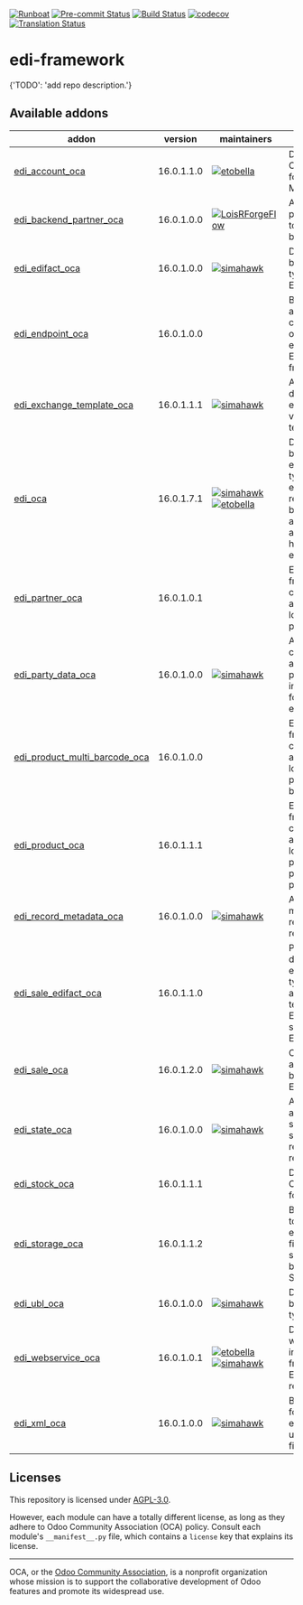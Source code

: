
[![Runboat](https://img.shields.io/badge/runboat-Try%20me-875A7B.png)](https://runboat.odoo-community.org/builds?repo=OCA/edi-framework&target_branch=16.0)
[![Pre-commit Status](https://github.com/OCA/edi-framework/actions/workflows/pre-commit.yml/badge.svg?branch=16.0)](https://github.com/OCA/edi-framework/actions/workflows/pre-commit.yml?query=branch%3A16.0)
[![Build Status](https://github.com/OCA/edi-framework/actions/workflows/test.yml/badge.svg?branch=16.0)](https://github.com/OCA/edi-framework/actions/workflows/test.yml?query=branch%3A16.0)
[![codecov](https://codecov.io/gh/OCA/edi-framework/branch/16.0/graph/badge.svg)](https://codecov.io/gh/OCA/edi-framework)
[![Translation Status](https://translation.odoo-community.org/widgets/edi-framework-16-0/-/svg-badge.svg)](https://translation.odoo-community.org/engage/edi-framework-16-0/?utm_source=widget)

<!-- /!\ do not modify above this line -->

# edi-framework

{'TODO': 'add repo description.'}

<!-- /!\ do not modify below this line -->

<!-- prettier-ignore-start -->

[//]: # (addons)

Available addons
----------------
addon | version | maintainers | summary
--- | --- | --- | ---
[edi_account_oca](edi_account_oca/) | 16.0.1.1.0 | [![etobella](https://github.com/etobella.png?size=30px)](https://github.com/etobella) | Define EDI Configuration for Account Moves
[edi_backend_partner_oca](edi_backend_partner_oca/) | 16.0.1.0.0 | [![LoisRForgeFlow](https://github.com/LoisRForgeFlow.png?size=30px)](https://github.com/LoisRForgeFlow) | Add the a partner field to EDI backend
[edi_edifact_oca](edi_edifact_oca/) | 16.0.1.0.0 | [![simahawk](https://github.com/simahawk.png?size=30px)](https://github.com/simahawk) | Define EDI backend type for EDIFACT.
[edi_endpoint_oca](edi_endpoint_oca/) | 16.0.1.0.0 |  | Base module allowing configuration of custom endpoints for EDI framework.
[edi_exchange_template_oca](edi_exchange_template_oca/) | 16.0.1.1.1 | [![simahawk](https://github.com/simahawk.png?size=30px)](https://github.com/simahawk) | Allows definition of exchanges via templates.
[edi_oca](edi_oca/) | 16.0.1.7.1 | [![simahawk](https://github.com/simahawk.png?size=30px)](https://github.com/simahawk) [![etobella](https://github.com/etobella.png?size=30px)](https://github.com/etobella) | Define backends, exchange types, exchange records, basic automation and views for handling EDI exchanges.
[edi_partner_oca](edi_partner_oca/) | 16.0.1.0.1 |  | EDI framework configuration and base logic for partners
[edi_party_data_oca](edi_party_data_oca/) | 16.0.1.0.0 | [![simahawk](https://github.com/simahawk.png?size=30px)](https://github.com/simahawk) | Allow to configure and retrieve party information for EDI exchanges.
[edi_product_multi_barcode_oca](edi_product_multi_barcode_oca/) | 16.0.1.0.0 |  | EDI framework configuration and base logic for product barcodes.
[edi_product_oca](edi_product_oca/) | 16.0.1.1.1 |  | EDI framework configuration and base logic for products and products packaging
[edi_record_metadata_oca](edi_record_metadata_oca/) | 16.0.1.0.0 | [![simahawk](https://github.com/simahawk.png?size=30px)](https://github.com/simahawk) | Allow to store metadata for related records.
[edi_sale_edifact_oca](edi_sale_edifact_oca/) | 16.0.1.1.0 |  | Provide a demo exchange type setting and common tests for EDIFACT standard in EDI on sales.
[edi_sale_oca](edi_sale_oca/) | 16.0.1.2.0 | [![simahawk](https://github.com/simahawk.png?size=30px)](https://github.com/simahawk) | Configuration and special behaviors for EDI on sales.
[edi_state_oca](edi_state_oca/) | 16.0.1.0.0 | [![simahawk](https://github.com/simahawk.png?size=30px)](https://github.com/simahawk) | Allow to assign specific EDI states to related records.
[edi_stock_oca](edi_stock_oca/) | 16.0.1.1.1 |  | Define EDI Configuration for Stock
[edi_storage_oca](edi_storage_oca/) | 16.0.1.1.2 |  | Base module to allow exchanging files via storage backend (eg: SFTP).
[edi_ubl_oca](edi_ubl_oca/) | 16.0.1.0.0 | [![simahawk](https://github.com/simahawk.png?size=30px)](https://github.com/simahawk) | Define EDI backend type for UBL.
[edi_webservice_oca](edi_webservice_oca/) | 16.0.1.0.1 | [![etobella](https://github.com/etobella.png?size=30px)](https://github.com/etobella) [![simahawk](https://github.com/simahawk.png?size=30px)](https://github.com/simahawk) | Defines webservice integration from EDI Exchange records
[edi_xml_oca](edi_xml_oca/) | 16.0.1.0.0 | [![simahawk](https://github.com/simahawk.png?size=30px)](https://github.com/simahawk) | Base module for EDI exchange using XML files.

[//]: # (end addons)

<!-- prettier-ignore-end -->

## Licenses

This repository is licensed under [AGPL-3.0](LICENSE).

However, each module can have a totally different license, as long as they adhere to Odoo Community Association (OCA)
policy. Consult each module's `__manifest__.py` file, which contains a `license` key
that explains its license.

----
OCA, or the [Odoo Community Association](http://odoo-community.org/), is a nonprofit
organization whose mission is to support the collaborative development of Odoo features
and promote its widespread use.

